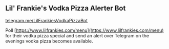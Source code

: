 Lil' Frankie's Vodka Pizza Alerter Bot
----
[telegram.me/LilFrankiesVodkaPizzaBot](https://telegram.me/LilFrankiesVodkaPizzaBot)

Poll [https://www.lilfrankies.com/menu](https://www.lilfrankies.com/menu) for their vodka pizza special and send an alert over Telegram on the evenings vodka pizza becomes available.